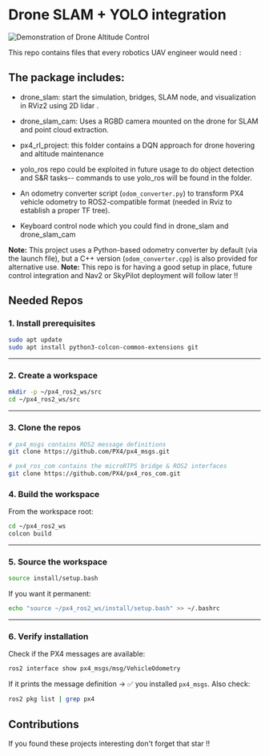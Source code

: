 # Drone SLAM + YOLO integration 

![Demonstration of Drone Altitude Control](https://github.com/eOvic/PX4-ROS2-SLAM-Control/blob/main/drone_slam/media/ROS.png)


This repo contains files that every robotics UAV engineer would need :

## The package includes:
- drone_slam: start the simulation, bridges, SLAM node, and visualization in RViz2 using 2D lidar .
- drone_slam_cam: Uses a RGBD camera mounted on the drone for SLAM and point cloud extraction.
- px4_rl_project: this folder contains a DQN approach for drone hovering and altitude maintenance

- yolo_ros repo could be exploited in future usage to do object detection and S&R tasks-- commands to use yolo_ros will be found in the folder. 
- An odometry converter script (`odom_converter.py`) to transform PX4 vehicle odometry to ROS2-compatible format (needed in Rviz to establish a proper TF tree).
- Keyboard control node which you could find in drone_slam and drone_slam_cam

**Note:** This project uses a Python-based odometry converter by default (via the launch file), but a C++ version (`odom_converter.cpp`) is also provided for alternative use.
**Note:** This repo is for having a good setup in place, future control integration and Nav2 or SkyPilot deployment will follow later !!

## Needed Repos
### 1. Install prerequisites

```bash
sudo apt update
sudo apt install python3-colcon-common-extensions git
```

---

### 2. Create a workspace

```bash
mkdir -p ~/px4_ros2_ws/src
cd ~/px4_ros2_ws/src
```

---

### 3. Clone the repos

```bash
# px4_msgs contains ROS2 message definitions
git clone https://github.com/PX4/px4_msgs.git

# px4_ros_com contains the microRTPS bridge & ROS2 interfaces
git clone https://github.com/PX4/px4_ros_com.git
```


### 4. Build the workspace

From the workspace root:

```bash
cd ~/px4_ros2_ws
colcon build
```

---

### 5. Source the workspace

```bash
source install/setup.bash
```

If you want it permanent:

```bash
echo "source ~/px4_ros2_ws/install/setup.bash" >> ~/.bashrc
```

---

### 6. Verify installation

Check if the PX4 messages are available:

```bash
ros2 interface show px4_msgs/msg/VehicleOdometry
```

If it prints the message definition → ✅ you installed `px4_msgs`.
Also check:

```bash
ros2 pkg list | grep px4
```



## Contributions 
If you found these projects interesting don't forget that star !! 

